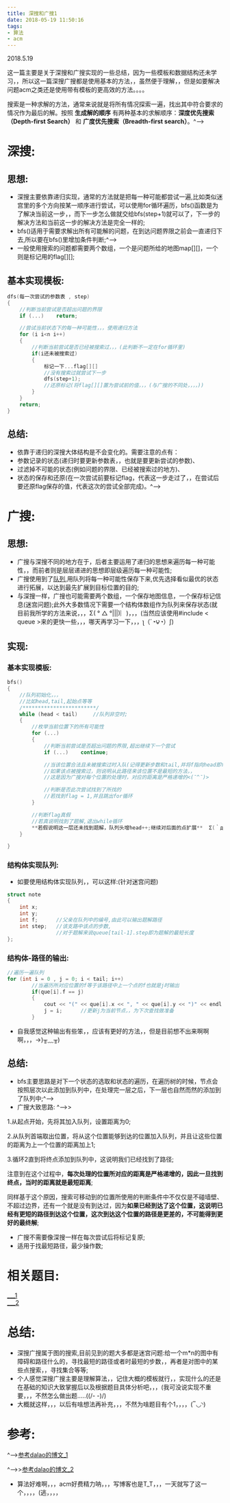 ```yaml
---
title: 深搜和广搜1
date: 2018-05-19 11:50:16
tags:
- 算法
- acm
---
```

2018.5.19

这一篇主要是关于深搜和广搜实现的一些总结，因为一些模板和数据结构还未学习，，所以这一篇深搜广搜都是使用基本的方法，，虽然便于理解，，但是如要解决问题acm之类还是使用带有模板的更高效的方法。。。。

搜索是一种求解的方法，通常来说就是将所有情况探索一遍，找出其中符合要求的情况作为最后的解。按照 **生成解的顺序** 有两种基本的求解顺序：**深度优先搜索（Depth-first Search）** 和 **广度优先搜索（Breadth-first search）**。^-->
<!--more-->


# 深搜:

## 思想:
+ 深搜主要依靠递归实现，通常的方法就是把每一种可能都尝试一遍,比如类似迷宫里的多个方向按某一顺序进行尝试，可以使用for循环遍历，bfs()函数是为了解决当前这一步，，而下一步怎么做就交给bfs(step+1)就可以了，下一步的解决方法和当前这一步的解决方法是完全一样的;
+ bfs()适用于需要求解出所有可能解的问题，在到达问题界限之前会一直递归下去,所以要在bfs()里增加条件判断;^-->
+ 一般使用搜索的问题都需要两个数组，一个是问题所给的地图map[][]，一个则是标记用的flag[][];

## 基本实现模板:
```cpp
dfs(每一次尝试的参数表 , step)
{
    //判断当前尝试是否超出问题的界限
    if (...)    return;

    //尝试当前状态下的每一种可能性，，，使用递归方法
    for (i i<n i++)
    {
        //判断当前尝试是否已经被搜索过，，，(此判断不一定在for循环里)
        if(i还未被搜索过) 
        {
            标记一下...flag[][]
            //没有搜索过就尝试下一步
            dfs(step+1);
            //还原标记(将flag[][]置为尝试前的值，，，(与广搜的不同处，，，，))
        }  
    }
    return; 
}
```

## 总结:
+ 依靠于递归的深搜大体结构是不会变化的。需要注意的点有：
+ 参数记录的状态(递归时要更新参数表，，也就是要更新尝试的参数)、
+ 过滤掉不可能的状态(例如问题的界限、已经被搜索过的地方)、
+ 状态的保存和还原(在一次尝试前要标记flag，代表这一步走过了，，在尝试后要还原flag保存的值，代表这次的尝试全部完成)。^-->

# 广搜:

## 思想:
+ 广搜与深搜不同的地方在于，后者主要运用了递归的思想来遍历每一种可能性，，而前者则是层层递进的思想即层级遍历每一种可能性;
+ 广搜使用到了[队列](http://www.31415.cf/2018/03/29/%E9%98%9F%E5%88%97%E3%80%81%E9%93%BE%E8%A1%A8/),用队列将每一种可能性保存下来,优先选择看似最优的状态进行拓展，以达到最先扩展到目标位置的目的;
+ 与深搜一样，广搜也可能需要两个数组，一个保存地图信息，一个保存标记信息(迷宫问题);此外大多数情况下需要一个结构体数组作为队列来保存状态(就目前我所学的方法来说，，，Σ( ° △ °|||)︴)，，，(当然应该使用#include < queue >来的更快一些，，，哪天再学习一下，，，ʅ（´◔౪◔）ʃ)


## 实现:

### 基本实现模板:
```cpp
bfs()
{
    //队列初始化，，，
    //比如head,tail,起始点等等
    /************************/
    while (head < tail)     //队列非空时;
    {
        //枚举当前位置下的所有可能性
        for (...)
        {
            //判断当前尝试是否超出问题的界限,超出继续下一个尝试
            if (...)    continue;

            //当该位置合法且未被搜索过时入队(记得更新步数和tail,并将f指向head即f=head)
            //如果该点被搜索过，则说明从此路径来该位置不是最短的方法，，
            //这是因为广搜对每个位置的处理时，对应的距离是严格递增的<(ˉ^ˉ)>

            //判断是否此次尝试找到了所找的
            //若找到flag = 1,并且跳出for循环
        }

        //判断flag真假
        //若真说明找到了题解,退出while循环
        **若假说明这一层还未找到题解，队列头增head++;继续对后面的点扩展**  Σ(｀д′*ノ)ノ
    }

}
```


### 结构体实现队列:
+ 如要使用结构体实现队列，，可以这样:(针对迷宫问题)
```cpp
struct note
{
    int x;
    int y;
    int f;      //父亲在队列中的编号,由此可以输出题解路径
    int step;   //该支路中该点的步数,
                //对于题解来说queue[tail-1].step即为题解的最短长度
};
```


### 结构体-路径的输出:
```cpp
//遍历一遍队列
for (int i = 0 , j = 0; i < tail; i++)
        //当遍历所对应位置的f等于该路径中上一个点的f也就是j时输出
        if(que[i].f == j)
        {
            cout << "(" << que[i].x << ", " << que[i].y << ")" << endl;
            j = i;      //更新j为当前节点，，为下次查找做准备
        }   
```
+ 自我感觉这种输出有些笨，，应该有更好的方法，，但是目前想不出来啊啊啊，，，→)╥﹏╥)


## 总结:
+ bfs主要思路是对下一个状态的选取和状态的遍历，在遍历树的时候，节点会按照层次以此添加到队列中，在处理完一层之后，下一层也自然而然的添加到了队列中;^-->
+ 广搜大致思路:                             ^-->>

1.从起点开始，先将其加入队列，设置距离为0;

2.从队列首端取出位置，将从这个位置能够到达的位置加入队列，并且让这些位置的距离为上一个位置的距离加上1;

3.循环2直到将终点添加到队列中，这说明我们已经找到了路径;

注意到在这个过程中，**每次处理的位置所对应的距离是严格递增的，因此一旦找到终点，当时的距离就是最短距离**;

同样基于这个原因，搜索可移动到的位置所使用的判断条件中不仅仅是不碰墙壁、不超过边界，还有一个就是没有到达过，因为**如果已经到达了这个位置，这说明已经有更短的路径到达这个位置，这次到达这个位置的路径是更差的，不可能得到更好的最终解**;
+ 广搜不需要像深搜一样在每次尝试后将标记复原;
+ 适用于找最短路径，最少操作数;



# 相关题目:
[___1](http://poj.org/problem?id=2386)             
[___2](http://poj.org/problem?id=3984)


# 总结:

+ 深搜广搜属于图的搜索,目前见到的题大多都是迷宫问题:给一个m*n的图中有障碍和路径什么的，寻找最短的路径或者时最短的步数，，再者是对图中的某些点搜索，，寻找集合等等;
+ 个人感觉深搜广搜主要是理解算法，，记住大概的模板就行，，实现什么的还是在基础的知识大致掌握后以及根据题目具体分析吧，，，(我可没说实现不重要，，，不然怎么做出题.....((/- -)/)
+ 大概就这样，，，以后有啥想法再补充，，，不然为啥题目有个1，，，，(‾◡◝)


# 参考:
^-->[参考dalao的博文_1](http://sumygg.com/2017/09/11/breadth-first-search-and-depth-first-search-one-two-three/#%E6%80%BB%E7%BB%93)

^-->>[参考dalao的博文_2](https://blog.csdn.net/baidu_35643793/article/details/55099472)



+ 算法好难啊，，，acm好费精力呐，，，写博客也是T_T，，，一天就写了这一个，，，，(逃，，，，